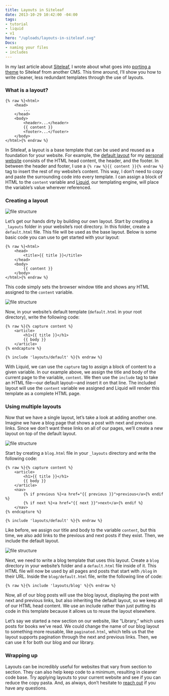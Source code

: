 ```yaml
---
title: Layouts in Siteleaf
date: 2013-10-29 10:42:00 -04:00
tags:
- tutorial
- liquid
- v1
hero: "/uploads/layouts-in-siteleaf.svg"
Docs:
- naming your files
- includes
---
```


In my last article about [Siteleaf](/), I wrote about what goes into [porting a theme](/blog/porting-a-theme-to-siteleaf/) to Siteleaf from another CMS. This time around, I’ll show you how to write cleaner, less redundant templates through the use of layouts.


### What is a layout?

```liquid
{% raw %}<html>
    <head>
        ...
    </head>
    <body>
        <header>...</header>
        {{ content }}
        <footer>...</footer>
    </body>
</html>{% endraw %}
```

In Siteleaf, a layout is a base template that can be used and reused as a foundation for your website. For example, the [default layout](https://github.com/destroytoday/destroytoday.com/blob/master/_layouts/default.html) for my [personal website](http://destroytoday.com) consists of the HTML head content, the header, and the footer. In between the header and footer, I use a `{% raw %}{{ content }}{% endraw %}` tag to insert the rest of my website’s content. This way, I don’t need to copy and paste the surrounding code into every template. I can assign a block of HTML to the `content` variable and [Liquid](https://github.com/Shopify/liquid/), our templating engine, will place the variable’s value wherever referenced.

### Creating a layout

![file structure](/uploads/layouts-in-siteleaf-structure-0.jpg)

Let’s get our hands dirty by building our own layout. Start by creating a `_layouts` folder in your website’s root directory. In this folder, create a `default.html` file. This file will be used as the base layout. Below is some basic code you can use to get started with your layout:

```liquid
{% raw %}<html>
    <head>
        <title>{{ title }}</title>
    </head>
    <body>
        {{ content }}
    </body>
</html>{% endraw %}
```

This code simply sets the browser window title and shows any HTML assigned to the `content` variable.

![file structure](/uploads/layouts-in-siteleaf-structure-1.jpg)

Now, in your website’s default template (`default.html` in your root directory), write the following code:

```liquid
{% raw %}{% capture content %}
    <article>
        <h1>{{ title }}</h1>
        {{ body }}
    </article>
{% endcapture %}

{% include 'layouts/default' %}{% endraw %}
```

With Liquid, we can use the `capture` tag to assign a block of content to a given variable. In our example above, we assign the title and body of the current page to the variable, `content`. We then use the `include` tag to take an HTML file—our default layout—and insert it on that line. The included layout will use the `content` variable we assigned and Liquid will render this template as a complete HTML page.

### Using multiple layouts

Now that we have a single layout, let’s take a look at adding another one. Imagine we have a blog page that shows a post with next and previous links. Since we don’t want these links on all of our pages, we’ll create a new layout on top of the default layout.

![file structure](/uploads/layouts-in-siteleaf-structure-2.jpg)

Start by creating a `blog.html` file in your `_layouts` directory and write the following code:

```liquid
{% raw %}{% capture content %}
    <article>
        <h1>{{ title }}</h1>
        {{ body }}
    </article>
    <nav>
        {% if previous %}<a href="{{ previous }}">previous</a>{% endif %}
        {% if next %}<a href="{{ next }}">next</a>{% endif %}
    </nav>
{% endcapture %}

{% include 'layouts/default' %}{% endraw %}
```

Like before, we assign our title and body to the variable `content`, but this time, we also add links to the previous and next posts if they exist. Then, we include the default layout.

![file structure](/uploads/layouts-in-siteleaf-structure-3.jpg)

Next, we need to write a blog template that uses this layout. Create a `blog` directory in your website’s folder and a `default.html` file inside of it. This HTML file will now be used by all pages and posts that start with `/blog` in their URL. Inside the `blog/default.html` file, write the following line of code:

```liquid
{% raw %}{% include 'layouts/blog' %}{% endraw %}
```

Now, all of our blog posts will use the blog layout, displaying the post with next and previous links, but also inheriting the default layout, so we keep all of our HTML head content. We use an include rather than just putting its code in this template because it allows us to reuse the layout elsewhere.

Let’s say we started a new section on our website, like “Library,” which uses posts for books we’ve read. We could change the name of our blog layout to something more reusable, like `paginated.html`, which tells us that the layout supports pagination through the next and previous links. Then, we can use it for both our blog and our library.

### Wrapping up

Layouts can be incredibly useful for websites that vary from section to section. They can also help keep code to a minimum, resulting in cleaner code base. Try applying layouts to your current website and see if you can reduce the copy pasta. And, as always, don’t hesitate to [reach out](http://twitter.com/siteleaf) if you have any questions.

